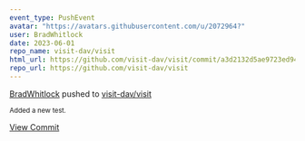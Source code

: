 ```yaml
---
event_type: PushEvent
avatar: "https://avatars.githubusercontent.com/u/2072964?"
user: BradWhitlock
date: 2023-06-01
repo_name: visit-dav/visit
html_url: https://github.com/visit-dav/visit/commit/a3d2132d5ae9723ed9487dd4b028fdc8dad6c4cb
repo_url: https://github.com/visit-dav/visit
---
```


<a href='https://github.com/BradWhitlock' target='_blank'>BradWhitlock</a> pushed to <a href='https://github.com/visit-dav/visit' target='_blank'>visit-dav/visit</a>

<small>Added a new test.</small>

<a href='https://github.com/visit-dav/visit/commit/a3d2132d5ae9723ed9487dd4b028fdc8dad6c4cb' target='_blank'>View Commit</a>